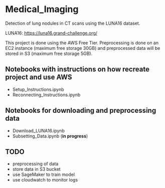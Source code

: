 # Medical_Imaging

Detection of lung nodules in CT scans using the LUNA16 dataset. 

LUNA16: https://luna16.grand-challenge.org/

This project is done using the AWS Free Tier. Preprocessing is done on an EC2 instance (maximum free storage 30GB) and preprocessed data will be stored in S3 (maximum free storage 5GB).

## Notebooks with instructions on how recreate project and use AWS

- Setup_Instructions.ipynb
- Reconnecting_Instructions.ipynb

## Notebooks for downloading and preprocessing data

- Download_LUNA16.ipynb
- Subsetting_Data.ipynb (**in progress**)

## TODO

- preprocessing of data
- store data in S3 bucket
- use SageMaker to train model
- use cloudwatch to monitor logs 
